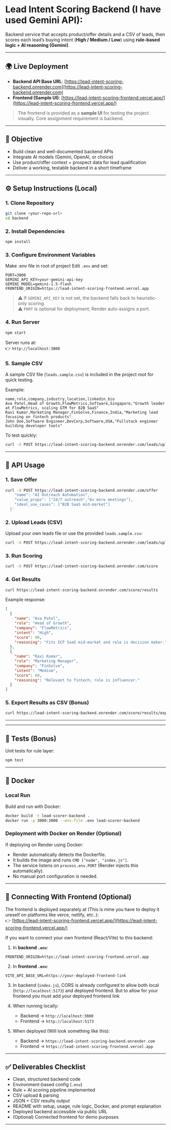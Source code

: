 # Lead Intent Scoring Backend (I have used Gemini API):

Backend service that accepts product/offer details and a CSV of leads, then scores each lead’s buying intent (**High / Medium / Low**) using **rule-based logic + AI reasoning (Gemini)**.

---

## 🌍 Live Deployment

- **Backend API Base URL**: [https://lead-intent-scoring-backend.onrender.com](https://lead-intent-scoring-backend.onrender.com)  
- **Frontend (Sample UI)**: [https://lead-intent-scoring-frontend.vercel.app/](https://lead-intent-scoring-frontend.vercel.app/)  

> The frontend is provided as a **sample UI** for testing the project visually. Core assignment requirement is backend.

---

## 📌 Objective

- Build clean and well-documented backend APIs  
- Integrate AI models (Gemini, OpenAI, or choice)  
- Use product/offer context + prospect data for lead qualification  
- Deliver a working, testable backend in a short timeframe  

---

## ⚙️ Setup Instructions (Local)

### 1. Clone Repository
```bash
git clone <your-repo-url>
cd backend
```

### 2. Install Dependencies
```bash
npm install
```

### 3. Configure Environment Variables
Make .env file in root of project
Edit `.env` and set:
```
PORT=3000
GEMINI_API_KEY=your-gemini-api-key
GEMINI_MODEL=gemini-1.5-flash
FRONTEND_ORIGIN=https://lead-intent-scoring-frontend.vercel.app
```

> ⚠️ If `GEMINI_API_KEY` is not set, the backend falls back to heuristic-only scoring.  
> ⚠️ `PORT` is optional for deployment; Render auto-assigns a port.

### 4. Run Server
```bash
npm start
```

Server runs at:  
👉 `http://localhost:3000`

### 5. Sample CSV

A sample CSV file (`leads.sample.csv`) is included in the project root for quick testing.

Example:

```csv
name,role,company,industry,location,linkedin_bio
Ava Patel,Head of Growth,FlowMetrics,Software,Singapore,"Growth leader at FlowMetrics, scaling GTM for B2B SaaS"
Ravi Kumar,Marketing Manager,FinSolve,Finance,India,"Marketing lead focusing on fintech products"
John Doe,Software Engineer,DevCorp,Software,USA,"Fullstack engineer building developer tools"
```

To test quickly:
```bash
curl -X POST https://lead-intent-scoring-backend.onrender.com/leads/upload   -F "file=@leads.sample.csv"
```

---

## 🚀 API Usage

### 1. Save Offer
```bash
curl -X POST https://lead-intent-scoring-backend.onrender.com/offer   -H "Content-Type: application/json"   -d '{
    "name": "AI Outreach Automation",
    "value_props": ["24/7 outreach","6x more meetings"],
    "ideal_use_cases": ["B2B SaaS mid-market"]
  }'
```

### 2. Upload Leads (CSV)
Upload your own leads file or use the provided `leads.sample.csv`:
```bash
curl -X POST https://lead-intent-scoring-backend.onrender.com/leads/upload   -F "file=@leads.sample.csv"
```

### 3. Run Scoring
```bash
curl -X POST https://lead-intent-scoring-backend.onrender.com/score
```

### 4. Get Results
```bash
curl https://lead-intent-scoring-backend.onrender.com/score/results
```

Example response:
```json
[
  {
    "name": "Ava Patel",
    "role": "Head of Growth",
    "company": "FlowMetrics",
    "intent": "High",
    "score": 90,
    "reasoning": "Fits ICP SaaS mid-market and role is decision maker."
  },
  {
    "name": "Ravi Kumar",
    "role": "Marketing Manager",
    "company": "FinSolve",
    "intent": "Medium",
    "score": 60,
    "reasoning": "Relevant to fintech; role is influencer."
  }
]
```

### 5. Export Results as CSV (Bonus)
```bash
curl https://lead-intent-scoring-backend.onrender.com/score/results/export -o scored_leads.csv
```
---
---

## 🧪 Tests (Bonus)
Unit tests for rule layer:
```bash
npm test
```

---

## 🐳 Docker

### Local Run
Build and run with Docker:
```bash
docker build -t lead-scorer-backend .
docker run -p 3000:3000 --env-file .env lead-scorer-backend
```

### Deployment with Docker on Render (Optional)
If deploying on Render using Docker:
- Render automatically detects the Dockerfile.
- It builds the image and runs `CMD ["node", "index.js"]`.
- The service listens on `process.env.PORT` (Render injects this automatically).
- No manual port configuration is needed.

---

## 🔗 Connecting With Frontend (Optional)

The frontend is deployed separately at (This is mine you have to deploy it ureself on platforms like verce, netlify, etc..):  
👉 [https://lead-intent-scoring-frontend.vercel.app/](https://lead-intent-scoring-frontend.vercel.app/)  

If you want to connect your own frontend (React/Vite) to this backend:

1. In **backend `.env`**:
```
FRONTEND_ORIGIN=https://lead-intent-scoring-frontend.vercel.app
```

2. In **frontend `.env`**:
```
VITE_API_BASE_URL=https://your-deployed-frontend-link
```

3. In backend (`index.js`), CORS is already configured to allow both local (`http://localhost:5173`) and deployed frontend. But to allow for your frontend you must add your deployed frontend link

4. When running locally:
   - Backend → `http://localhost:3000`
   - Frontend → `http://localhost:5173`

5. When deployed (Will look something like this):
   - Backend → `https://lead-intent-scoring-backend.onrender.com`
   - Frontend → `https://lead-intent-scoring-frontend.vercel.app`

---

## ✅ Deliverables Checklist
- Clean, structured backend code  
- Environment-based config (`.env`)  
- Rule + AI scoring pipeline implemented  
- CSV upload & parsing  
- JSON + CSV results output  
- README with setup, usage, rule logic, Docker, and prompt explanation  
- Deployed backend accessible via public URL  
- (Optional) Connected frontend for demo purposes  

---

